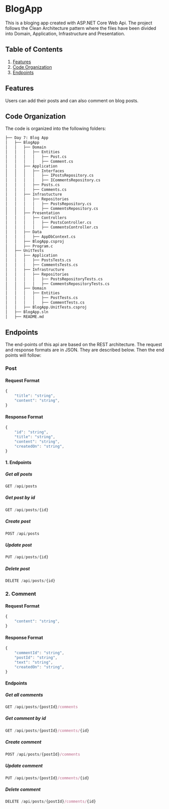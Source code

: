 # BlogApp
This is a bloging app created with ASP.NET Core Web Api. The project follows the Clean Architecture pattern where the files have been divided into Domain, Application, Infrastructure and Presentation. 

## Table of Contents
1. [Features](#features)
2. [Code Organization](#code-organization)
3. [Endpoints](#endpoints)

## Features
Users can add their posts and can also comment on blog posts.

## Code Organization
The code is organized into the following folders:
```bash
├── Day 7: Blog App
│   ├── BlogApp
│   │   ├── Domain
│   │   │   ├── Entities
│   │   │   │   ├── Post.cs
│   │   │   │   ├── Comment.cs
│   │   ├── Application
│   │   │   ├── Interfaces
│   │   │   │   ├── IPostsRepository.cs
│   │   │   │   ├── ICommentsRepository.cs  
│   │   │   ├── Posts.cs
│   │   │   ├── Comments.cs
│   │   ├── Infrastucture
│   │   │   ├── Repositories
│   │   │   │   ├── PostsRepository.cs
│   │   │   │   ├── CommentsRepository.cs
│   │   ├── Presentation
│   │   │   ├── Controllers
│   │   │   │   ├── PostsController.cs
│   │   │   │   ├── CommentsController.cs
│   │   ├── Data
│   │   │   ├── AppDbContext.cs
│   │   ├── BlogApp.csproj
│   │   ├── Program.c
│   ├── UnitTests
│   │   ├── Application
│   │   │   ├── PostsTests.cs
│   │   │   ├── CommentsTests.cs
│   │   ├── Infrastructure
│   │   │   ├── Repositories
│   │   │   │   ├── PostsRepositoryTests.cs
│   │   │   │   ├── CommentsRepositoryTests.cs
│   │   ├── Domain
│   │   │   ├── Entities
│   │   │   │   ├── PostTests.cs
│   │   │   │   ├── CommentTests.cs
│   │   ├── BlogApp.UnitTests.csproj
│   ├── BlogApp.sln
│   ├── README.md
```

## Endpoints
The end-points of this api are based on the REST architecture. The request and response formats are in JSON. They are described below. Then the end points will follow:
### Post
#### Request Format
```js
{
    "title": "string",
    "content": "string",
}
```

#### Response Format
```js
{
    "id": "string",
    "title": "string",
    "content": "string",
    "createdOn": "string",
}
```
#### 1. Endpoints
##### Get all posts
```js
GET /api/posts
```

##### Get post by id
```js
GET /api/posts/{id}
```

##### Create post
```js
POST /api/posts
```

##### Update post
```js
PUT /api/posts/{id}
```

##### Delete post
```js
DELETE /api/posts/{id}
```

### 2. Comment
#### Request Format
```js
{
    "content": "string",
}
```

#### Response Format
```js
{
    "commentId": "string",
    "postId": "string",
    "text": "string",
    "createdOn": "string",
}
```

#### Endpoints
##### Get all comments
```js
GET /api/posts/{postId}/comments
```

##### Get comment by id
```js
GET /api/posts/{postId}/comments/{id}
```

##### Create comment
```js
POST /api/posts/{postId}/comments
```

##### Update comment
```js
PUT /api/posts/{postId}/comments/{id}
```

##### Delete comment
```js
DELETE /api/posts/{postId}/comments/{id}
```
